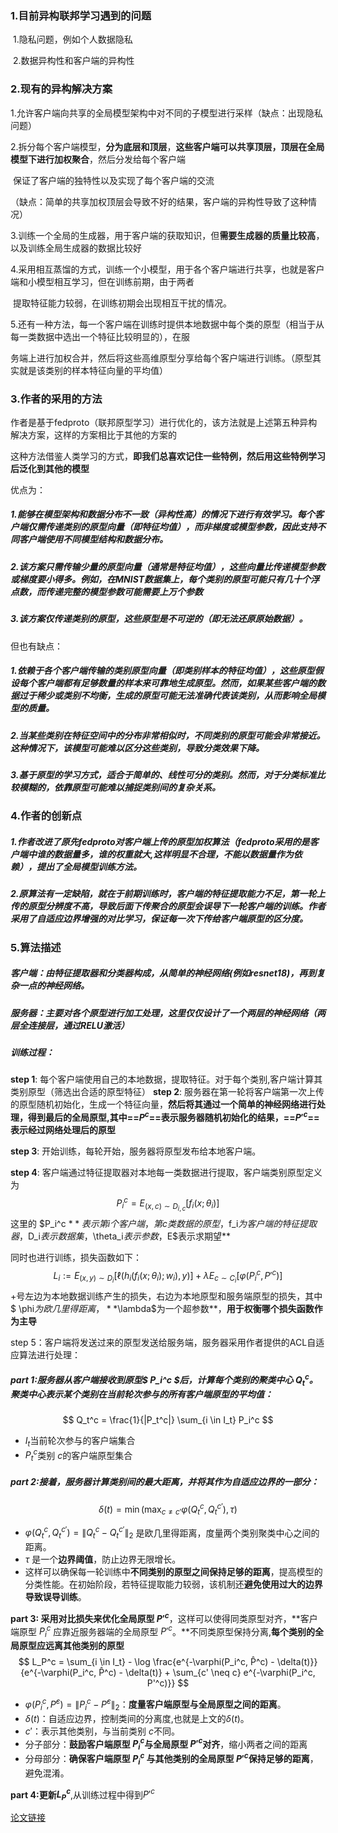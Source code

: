 ### 1.目前异构联邦学习遇到的问题

​     1.隐私问题，例如个人数据隐私

​     2.数据异构性和客户端的异构性

### 2.现有的异构解决方案

​      1.允许客户端向共享的全局模型架构中对不同的子模型进行采样（缺点：出现隐私问题）

​      2.拆分每个客户端模型，**分为底层和顶层**，**这些客户端可以共享顶层，顶层在全局模型下进行加权聚合**，然后分发给每个客户端

​       保证了客户端的独特性以及实现了每个客户端的交流

​         （缺点：简单的共享加权顶层会导致不好的结果，客户端的异构性导致了这种情况）

​      3.训练一个全局的生成器，用于客户端的获取知识，但**需要生成器的质量比较高**，以及训练全局生成器的数据比较好

​      4.采用相互蒸馏的方式，训练一个小模型，用于各个客户端进行共享，也就是客户端和小模型相互学习，但在训练前期，由于两者

​          提取特征能力较弱，在训练初期会出现相互干扰的情况。

​     5.还有一种方法，每一个客户端在训练时提供本地数据中每个类的原型（相当于从每一类数据中选出一个特征比较明显的），在服 

​        务端上进行加权合并，然后将这些高维原型分享给每个客户端进行训练。（原型其实就是该类别的样本特征向量的平均值）

### 3.作者的采用的方法

作者是基于fedproto（联邦原型学习）进行优化的，该方法就是上述第五种异构解决方案，这样的方案相比于其他的方案的

这种方法借鉴人类学习的方式，**即我们总喜欢记住一些特例，然后用这些特例学习后泛化到其他的模型**

优点为：

##### 1.能够在模型架构和数据分布不一致（异构性高）的情况下进行有效学习。每个客户端仅需传递类别的**原型向量**（即特征均值），而非梯度或模型参数，因此支持不同客户端使用**不同模型结构和数据分布**。

##### 2.**该方案**只需传输少量的**原型向量**（通常是特征均值），这些向量比传递模型参数或梯度要小得多。例如，在MNIST数据集上，每个类别的原型可能只有几十个浮点数，而传递完整的模型参数可能需要上万个参数

##### 3.该方案仅传递类别的原型，这些原型是**不可逆的**（即无法还原原始数据）。

但也有缺点：

##### 1.依赖于各个客户端传输的类别**原型向量**（即类别样本的特征均值），这些原型假设每个客户端都有足够数量的样本来可靠地生成原型。然而，如果某些客户端的数据过于稀少或类别不均衡，生成的原型可能无法准确代表该类别，从而影响全局模型的质量。

##### 2.当某些类别在特征空间中的分布非常相似时，不同类别的原型可能会非常接近。这种情况下，该模型可能难以区分这些类别，导致分类效果下降。

##### 3.基于原型的学习方式，适合于简单的、线性可分的类别。然而，对于分类标准比较模糊的，依靠原型可能难以捕捉类别间的复杂关系。

### 4.作者的创新点

##### 1.作者改进了原先fedproto对客户端上传的原型加权算法（fedproto采用的是客户端中谁的数据量多，谁的权重就大,这样明显不合理，不能以数据量作为依赖），提出了全局模型训练方法。

##### 2.原算法有一定缺陷，就在于前期训练时，客户端的特征提取能力不足，第一轮上传的原型分辨度不高，导致后面下传聚合的原型会误导下一轮客户端的训练。作者采用了自适应边界增强的对比学习，保证每一次下传给客户端原型的区分度。

### 5.算法描述

##### 客户端：由特征提取器和分类器构成，从简单的神经网络(例如resnet18)，再到复杂一点的神经网络。

##### 服务器：主要对各个原型进行加工处理，这里仅仅设计了一个两层的神经网络（两层全连接层，通过RELU激活）

##### 训练过程：

**step 1**: 每个客户端使用自己的本地数据，提取特征。对于每个类别,客户端计算其类别原型（筛选出合适的原型特征）
**step 2**: 服务器在第一轮将客户端第一次上传的原型随机初始化，生成一个特征向量，**然后将其通过一个简单的神经网络进行处理，得到最后的全局原型,其中==$P^c$==表示服务器随机初始化的结果，==$P'^c$==表示经过网络处理后的原型**



**step 3**:  开始训练，每轮开始，服务器将原型发布给本地客户端。

**step 4**:  客户端通过特征提取器对本地每一类数据进行提取，客户端类别原型定义为
$$
P_i^c = E_{(x, c) \sim D_{i, c}}[f_i(x; \theta_i)]
$$
这里的 $P_i^c $**表示第i个客户端，第c类数据的原型，$f_i$为客户端的特征提取器，$D_i$表示数据集，$\theta_i$表示参数，$E$表示求期望**

同时也进行训练，损失函数如下：
$$
L_i := E_{(x, y) \sim D_i}[\ell(h_i(f_i(x; \theta_i); w_i), y)] + \lambda E_{c \sim C_i}[\varphi(P_i^c, P'^c)]
$$
+号左边为本地数据训练产生的损失，右边为本地原型和服务端原型的损失，其中$ \phi$为欧几里得距离，**$\lambda$为一个超参数**，**用于权衡哪个损失函数作为主导**



step 5：客户端将发送过来的原型发送给服务端，服务器采用作者提供的ACL自适应算法进行处理：

#####         part 1:服务器从客户端接收到原型$ P_i^c $后，计算每个类别的聚类中心 $Q_t^c$​​。聚类中心表示某个类别在当前轮次参与的所有客户端原型的平均值：

$$
Q_t^c = \frac{1}{|P_t^c|} \sum_{i \in I_t} P_i^c
$$

- $I_t$当前轮次参与的客户端集合
- $P_t^c$类别 $c$的客户端原型集合

##### part 2:接着，服务器计算**类别间的最大距离**，并将其作为自适应边界的一部分：

$$
\delta(t) = \min \left( \max_{c \neq c'} \varphi(Q_t^c, Q_t^{c'}), \tau \right)
$$

- $\varphi(Q_t^c, Q_t^{c'}) = \| Q_t^c - Q_t^{c'} \|_2$ 是欧几里得距离，度量两个类别聚类中心之间的距离。
- $\tau$ 是一个**边界阈值**，防止边界无限增长。
- 这样可以确保每一轮训练中**不同类别的原型之间保持足够的距离**，提高模型的分类性能。在初始阶段，若特征提取能力较弱，该机制还**避免使用过大的边界导致误导训练**。

**part 3: 采用对比损失来优化全局原型 $P'^c$**，这样可以使得同类原型对齐，**客户端原型 $P_i^c$ 应靠近服务器端的全局原型 $P'^c$​。**不同类原型保持分离,**每个类别的全局原型应远离其他类别的原型**
$$
L_P^c = \sum_{i \in I_t} - \log \frac{e^{-\varphi(P_i^c, P̂^c) - \delta(t)}}{e^{-\varphi(P_i^c, P̂^c) - \delta(t)} + \sum_{c' \neq c} e^{-\varphi(P_i^c, P'^c)}}
$$
- $\varphi(P_i^c, P̂^c) = \|P_i^c - P̂^c\|_2$：**度量客户端原型与全局原型之间的距离**。
- $\delta(t)$：自适应边界，控制类间的分离度,也就是上文的$\delta(t)$。
- $c'$：表示其他类别，与当前类别 $c$不同。
- 分子部分：**鼓励客户端原型 $P_i^c$与全局原型 $P'^c$​ 对齐**，缩小两者之间的距离
- 分母部分：**确保客户端原型 $P_i^c$ 与其他类别的全局原型 $P'^{c}$​ 保持足够的距离**，避免混淆。

**part 4:更新$L_P^c$**,从训练过程中得到$P'^c$​

[论文链接](https://arxiv.org/pdf/2401.03230)



